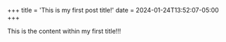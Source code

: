 +++
title = 'This is my first post title!'
date = 2024-01-24T13:52:07-05:00
+++

This is the content within my first title!!!

```